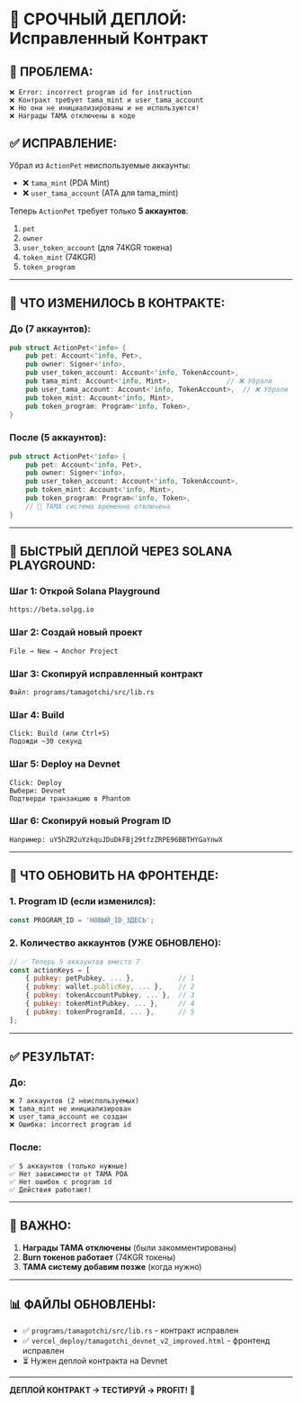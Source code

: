 # 🚀 СРОЧНЫЙ ДЕПЛОЙ: Исправленный Контракт

## 🐛 ПРОБЛЕМА:
```
❌ Error: incorrect program id for instruction
❌ Контракт требует tama_mint и user_tama_account
❌ Но они не инициализированы и не используются!
❌ Награды TAMA отключены в коде
```

## ✅ ИСПРАВЛЕНИЕ:

Убрал из `ActionPet` неиспользуемые аккаунты:
- ❌ `tama_mint` (PDA Mint)
- ❌ `user_tama_account` (ATA для tama_mint)

Теперь `ActionPet` требует только **5 аккаунтов**:
1. `pet`
2. `owner`
3. `user_token_account` (для 74KGR токена)
4. `token_mint` (74KGR)
5. `token_program`

---

## 🔧 ЧТО ИЗМЕНИЛОСЬ В КОНТРАКТЕ:

### До (7 аккаунтов):
```rust
pub struct ActionPet<'info> {
    pub pet: Account<'info, Pet>,
    pub owner: Signer<'info>,
    pub user_token_account: Account<'info, TokenAccount>,
    pub tama_mint: Account<'info, Mint>,              // ❌ Убрали
    pub user_tama_account: Account<'info, TokenAccount>,  // ❌ Убрали
    pub token_mint: Account<'info, Mint>,
    pub token_program: Program<'info, Token>,
}
```

### После (5 аккаунтов):
```rust
pub struct ActionPet<'info> {
    pub pet: Account<'info, Pet>,
    pub owner: Signer<'info>,
    pub user_token_account: Account<'info, TokenAccount>,
    pub token_mint: Account<'info, Mint>,
    pub token_program: Program<'info, Token>,
    // 🎯 TAMA система временно отключена
}
```

---

## 📝 БЫСТРЫЙ ДЕПЛОЙ ЧЕРЕЗ SOLANA PLAYGROUND:

### Шаг 1: Открой Solana Playground
```
https://beta.solpg.io
```

### Шаг 2: Создай новый проект
```
File → New → Anchor Project
```

### Шаг 3: Скопируй исправленный контракт
```
Файл: programs/tamagotchi/src/lib.rs
```

### Шаг 4: Build
```
Click: Build (или Ctrl+S)
Подожди ~30 секунд
```

### Шаг 5: Deploy на Devnet
```
Click: Deploy
Выбери: Devnet
Подтверди транзакцию в Phantom
```

### Шаг 6: Скопируй новый Program ID
```
Например: uY5hZR2uYzkquJDuDkFBj29tfzZRPE96BBTHYGaYnwX
```

---

## 🎯 ЧТО ОБНОВИТЬ НА ФРОНТЕНДЕ:

### 1. Program ID (если изменился):
```javascript
const PROGRAM_ID = 'НОВЫЙ_ID_ЗДЕСЬ';
```

### 2. Количество аккаунтов (УЖЕ ОБНОВЛЕНО):
```javascript
// ✅ Теперь 5 аккаунтов вместо 7
const actionKeys = [
    { pubkey: petPubkey, ... },           // 1
    { pubkey: wallet.publicKey, ... },    // 2
    { pubkey: tokenAccountPubkey, ... },  // 3
    { pubkey: tokenMintPubkey, ... },     // 4
    { pubkey: tokenProgramId, ... },      // 5
];
```

---

## ✅ РЕЗУЛЬТАТ:

### До:
```
❌ 7 аккаунтов (2 неиспользуемых)
❌ tama_mint не инициализирован
❌ user_tama_account не создан
❌ Ошибка: incorrect program id
```

### После:
```
✅ 5 аккаунтов (только нужные)
✅ Нет зависимости от TAMA PDA
✅ Нет ошибок с program id
✅ Действия работают!
```

---

## 🚨 ВАЖНО:

1. **Награды TAMA отключены** (были закомментированы)
2. **Burn токенов работает** (74KGR токены)
3. **TAMA систему добавим позже** (когда нужно)

---

## 📊 ФАЙЛЫ ОБНОВЛЕНЫ:

- ✅ `programs/tamagotchi/src/lib.rs` - контракт исправлен
- ✅ `vercel_deploy/tamagotchi_devnet_v2_improved.html` - фронтенд исправлен
- ⏳ Нужен деплой контракта на Devnet

---

**ДЕПЛОЙ КОНТРАКТ → ТЕСТИРУЙ → PROFIT!** 🚀


